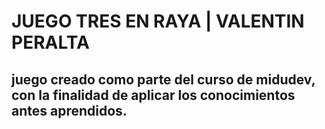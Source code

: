 # JUEGO TRES EN RAYA | VALENTIN PERALTA
## juego creado como parte del curso de midudev, con la finalidad de aplicar los conocimientos antes aprendidos.